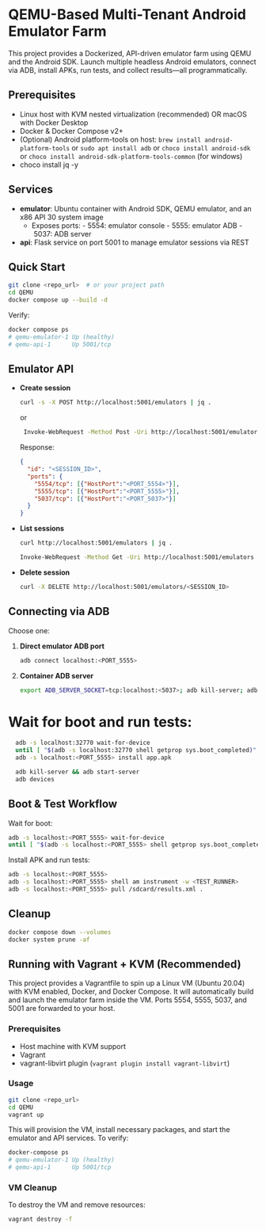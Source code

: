 # QEMU-Based Multi-Tenant Android Emulator Farm

This project provides a Dockerized, API-driven emulator farm using QEMU and the Android SDK. Launch multiple headless Android emulators, connect via ADB, install APKs, run tests, and collect results—all programmatically.

## Prerequisites

- Linux host with KVM nested virtualization (recommended) OR macOS with Docker Desktop
- Docker & Docker Compose v2+
- (Optional) Android platform-tools on host: `brew install android-platform-tools` or `sudo apt install adb` or `choco install android-sdk` or `choco install android-sdk-platform-tools-common` (for windows)
- choco install jq -y


## Services

- **emulator**: Ubuntu container with Android SDK, QEMU emulator, and an x86 API 30 system image
  - Exposes ports:
    - 5554: emulator console
    - 5555: emulator ADB
    - 5037: ADB server
- **api**: Flask service on port 5001 to manage emulator sessions via REST

## Quick Start

```bash
git clone <repo_url>  # or your project path
cd QEMU
docker compose up --build -d
```

Verify:
```bash
docker compose ps
# qemu-emulator-1 Up (healthy)
# qemu-api-1      Up 5001/tcp
```

## Emulator API

- **Create session**
  ```bash
  curl -s -X POST http://localhost:5001/emulators | jq .
  ```
  or
  ```bash
   Invoke-WebRequest -Method Post -Uri http://localhost:5001/emulators | Select-Object -ExpandProperty Content | jq .
  ```
  Response:
  ```json
  {
    "id": "<SESSION_ID>",
    "ports": {
      "5554/tcp": [{"HostPort":"<PORT_5554>"}],
      "5555/tcp": [{"HostPort":"<PORT_5555>"}],
      "5037/tcp": [{"HostPort":"<PORT_5037>"}]
    }
  }
  ```

- **List sessions**
  ```bash
  curl http://localhost:5001/emulators | jq .
  ```

  ```bash
  Invoke-WebRequest -Method Get -Uri http://localhost:5001/emulators  
  ```
- **Delete session**
  ```bash
  curl -X DELETE http://localhost:5001/emulators/<SESSION_ID>
  ```

## Connecting via ADB

Choose one:

1. **Direct emulator ADB port**
   ```bash
   adb connect localhost:<PORT_5555>
   ```
2. **Container ADB server**
   ```bash
   export ADB_SERVER_SOCKET=tcp:localhost:<5037>; adb kill-server; adb start-server; adb devices
   ```

# Wait for boot and run tests:

```bash
  adb -s localhost:32770 wait-for-device 
  until [ "$(adb -s localhost:32770 shell getprop sys.boot_completed)" = "1" ]; do sleep 1; done
  adb -s localhost:<PORT_5555> install app.apk

  adb kill-server && adb start-server
  adb devices
```

## Boot & Test Workflow

Wait for boot:
```bash
adb -s localhost:<PORT_5555> wait-for-device
until [ "$(adb -s localhost:<PORT_5555> shell getprop sys.boot_completed)" = "1" ]; do sleep 1; done
```

Install APK and run tests:
```bash
adb -s localhost:<PORT_5555> 
adb -s localhost:<PORT_5555> shell am instrument -w <TEST_RUNNER>
adb -s localhost:<PORT_5555> pull /sdcard/results.xml .
```

## Cleanup

```bash
docker compose down --volumes
docker system prune -af
```

## Running with Vagrant + KVM (Recommended)

This project provides a Vagrantfile to spin up a Linux VM (Ubuntu 20.04) with KVM enabled, Docker, and Docker Compose. It will automatically build and launch the emulator farm inside the VM. Ports 5554, 5555, 5037, and 5001 are forwarded to your host.

### Prerequisites

- Host machine with KVM support
- Vagrant
- vagrant-libvirt plugin (`vagrant plugin install vagrant-libvirt`)

### Usage

```bash
git clone <repo_url>
cd QEMU
vagrant up
```

This will provision the VM, install necessary packages, and start the emulator and API services. To verify:

```bash
docker-compose ps
# qemu-emulator-1 Up (healthy)
# qemu-api-1      Up 5001/tcp
```

### VM Cleanup

To destroy the VM and remove resources:

```bash
vagrant destroy -f
```